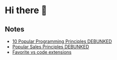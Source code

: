 # Hi there 👋

## Notes

- [10 Popular Programming Principles DEBUNKED](notes/10-Popular-Programming-Principles-DEBUNKED.md)
- [Popular Sales Principles DEBUNKED](notes/Popular-Sales-Principles-DEBUNKED.md)
- [Favorite vs code extensions](notes/favorite-vs-code-extensions.md)
